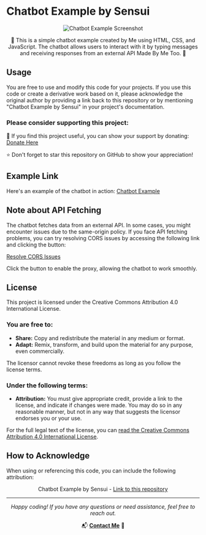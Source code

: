 # Chatbot Example by Sensui

<p align="center">
    <img src="https://te.legra.ph/file/48a79b8e917046346251a.jpg" alt="Chatbot Example Screenshot">
</p>

<p align="center">
    🤖 This is a simple chatbot example created by Me using HTML, CSS, and JavaScript. The chatbot allows users to interact with it by typing messages and receiving responses from an external API Made By Me Too. 🚀
</p>

## Usage

You are free to use and modify this code for your projects. If you use this code or create a derivative work based on it, please acknowledge the original author by providing a link back to this repository or by mentioning "Chatbot Example by Sensui" in your project's documentation.

### Please consider supporting this project:

🙏 If you find this project useful, you can show your support by donating:
[Donate Here](https://replit.com/@CoderSensui/Donate-On-Me)

⭐ Don't forget to star this repository on GitHub to show your appreciation!

## Example Link

Here's an example of the chatbot in action: [Chatbot Example](https://chatbot.codersensui.repl.co/)

## Note about API Fetching

The chatbot fetches data from an external API. In some cases, you might encounter issues due to the same-origin policy. If you face API fetching problems, you can try resolving CORS issues by accessing the following link and clicking the button:

[Resolve CORS Issues](https://cors-anywhere.herokuapp.com/corsdemo)

Click the button to enable the proxy, allowing the chatbot to work smoothly.

## License

This project is licensed under the Creative Commons Attribution 4.0 International License.

### You are free to:

- **Share:** Copy and redistribute the material in any medium or format.
- **Adapt:** Remix, transform, and build upon the material for any purpose, even commercially.

The licensor cannot revoke these freedoms as long as you follow the license terms.

### Under the following terms:

- **Attribution:** You must give appropriate credit, provide a link to the license, and indicate if changes were made. You may do so in any reasonable manner, but not in any way that suggests the licensor endorses you or your use.

For the full legal text of the license, you can [read the Creative Commons Attribution 4.0 International License](https://creativecommons.org/licenses/by/4.0/legalcode).

## How to Acknowledge

When using or referencing this code, you can include the following attribution:

<p align="center">
    Chatbot Example by Sensui - <a href="https://github.com/CoderSensui/Chatbot-Example">Link to this repository</a>
</p>

---

<p align="center">
    <em>Happy coding! If you have any questions or need assistance, feel free to reach out.</em>
</p>

<p align="center">
    📬 <a href="https://m.facebook.com/JeanLewis345"><strong>Contact Me</strong></a> 🌟
</p>
